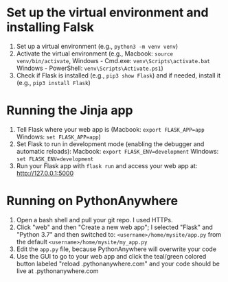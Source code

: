 # Set up the virtual environment and installing Falsk
1. Set up a virtual environment (e.g., ```python3 -m venv venv```)
2. Activate the virtual environment (e.g., Macbook: ```source venv/bin/activate```, Windows - Cmd.exe: ```venv\Scripts\activate.bat``` Windows - PowerShell: ```venv\Scripts\Activate.ps1```)
3. Check if Flask is installed (e.g., ```pip3 show Flask```) and if needed, install it (e.g., ```pip3 install Flask```)

# Running the Jinja app
1. Tell Flask where your web app is (Macbook: ```export FLASK_APP=app``` Windows: ```set FLASK_APP=app```) 
2. Set Flask to run in development mode (enabling the debugger and automatic reloads): Macbook:  ```export FLASK_ENV=development``` Windows: ```set FLASK_ENV=development```
3. Run your Flask app with ```flask run``` and access your web app at: http://127.0.0.1:5000 

# Running on PythonAnywhere
1. Open a bash shell and pull your git repo. I used HTTPs. 
2. Click "web" and then "Create a new web app"; I selected "Flask" and "Python 3.7" and then switched to: ```<username>/home/mysite/app.py``` from the default ```<username>/home/mysite/my_app.py```
3. Edit the ```app.py``` file, because PythonAnywhere will overwrite your code
4. Use the GUI to go to your web app and click the teal/green colored button labeled "reload <username>.pythonanywhere.com" and your code should be live at <username>.pythonanywhere.com
